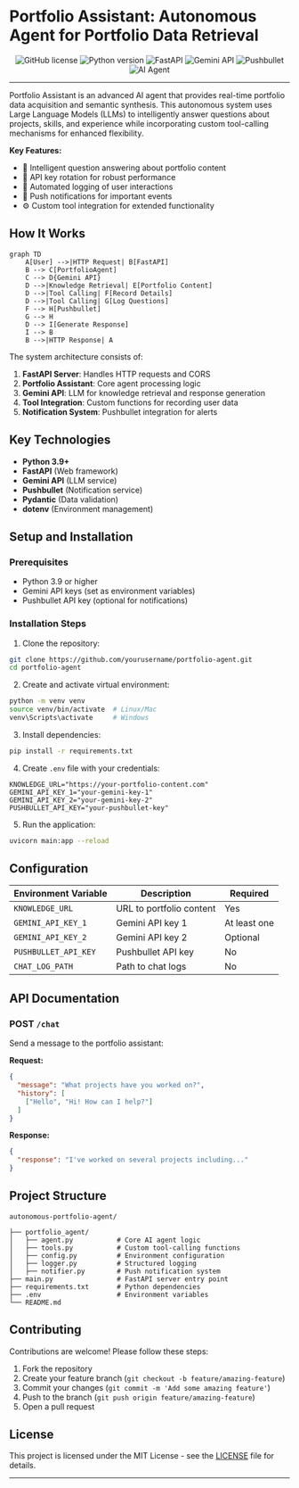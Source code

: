 # Portfolio Assistant: Autonomous Agent for Portfolio Data Retrieval

<div align="center">
  
![GitHub license](https://img.shields.io/badge/license-MIT-blue.svg)
![Python version](https://img.shields.io/badge/python-3.9%2B-blue)
![FastAPI](https://img.shields.io/badge/Framework-FastAPI-green)
![Gemini API](https://img.shields.io/badge/Powered%20by-Gemini%20API-orange)
![Pushbullet](https://img.shields.io/badge/Notifications-Pushbullet-lightgrey)
![AI Agent](https://img.shields.io/badge/Type-Autonomous%20Agent-ff69b4)

</div>

--- 


Portfolio Assistant is an advanced AI agent that provides real-time portfolio data acquisition and semantic synthesis. This autonomous system uses Large Language Models (LLMs) to intelligently answer questions about projects, skills, and experience while incorporating custom tool-calling mechanisms for enhanced flexibility.


**Key Features:**
- 🧠 Intelligent question answering about portfolio content
- 🔄 API key rotation for robust performance
- 📝 Automated logging of user interactions
- 📱 Push notifications for important events
- ⚙️ Custom tool integration for extended functionality

## How It Works

```mermaid
graph TD
    A[User] -->|HTTP Request| B[FastAPI]
    B --> C[PortfolioAgent]
    C --> D{Gemini API}
    D -->|Knowledge Retrieval| E[Portfolio Content]
    D -->|Tool Calling| F[Record Details]
    D -->|Tool Calling| G[Log Questions]
    F --> H[Pushbullet]
    G --> H
    D --> I[Generate Response]
    I --> B
    B -->|HTTP Response| A
```

The system architecture consists of:

1. **FastAPI Server**: Handles HTTP requests and CORS
2. **Portfolio Assistant**: Core agent processing logic
3. **Gemini API**: LLM for knowledge retrieval and response generation
4. **Tool Integration**: Custom functions for recording user data
5. **Notification System**: Pushbullet integration for alerts

## Key Technologies

- **Python 3.9+**
- **FastAPI** (Web framework)
- **Gemini API** (LLM service)
- **Pushbullet** (Notification service)
- **Pydantic** (Data validation)
- **dotenv** (Environment management)

## Setup and Installation

### Prerequisites
- Python 3.9 or higher
- Gemini API keys (set as environment variables)
- Pushbullet API key (optional for notifications)

### Installation Steps

1. Clone the repository:
```bash
git clone https://github.com/yourusername/portfolio-agent.git
cd portfolio-agent
```

2. Create and activate virtual environment:
```bash
python -m venv venv
source venv/bin/activate  # Linux/Mac
venv\Scripts\activate     # Windows
```

3. Install dependencies:
```bash
pip install -r requirements.txt
```

4. Create `.env` file with your credentials:
```env
KNOWLEDGE_URL="https://your-portfolio-content.com"
GEMINI_API_KEY_1="your-gemini-key-1"
GEMINI_API_KEY_2="your-gemini-key-2"
PUSHBULLET_API_KEY="your-pushbullet-key"
```

5. Run the application:
```bash
uvicorn main:app --reload
```

## Configuration

| Environment Variable | Description | Required |
|----------------------|-------------|----------|
| `KNOWLEDGE_URL` | URL to portfolio content | Yes |
| `GEMINI_API_KEY_1` | Gemini API key 1 | At least one |
| `GEMINI_API_KEY_2` | Gemini API key 2 | Optional |
| `PUSHBULLET_API_KEY` | Pushbullet API key | No |
| `CHAT_LOG_PATH` | Path to chat logs | No |

## API Documentation

### POST `/chat`

Send a message to the portfolio assistant:

**Request:**
```json
{
  "message": "What projects have you worked on?",
  "history": [
    ["Hello", "Hi! How can I help?"]
  ]
}
```

**Response:**
```json
{
  "response": "I've worked on several projects including..."
}
```

## Project Structure

```
autonomous-portfolio-agent/

├── portfolio_agent/
│   ├── agent.py           # Core AI agent logic
│   ├── tools.py           # Custom tool-calling functions
│   ├── config.py          # Environment configuration
│   ├── logger.py          # Structured logging
│   ├── notifier.py        # Push notification system
├── main.py                # FastAPI server entry point
├── requirements.txt       # Python dependencies
├── .env                   # Environment variables
└── README.md
```

## Contributing

Contributions are welcome! Please follow these steps:

1. Fork the repository
2. Create your feature branch (`git checkout -b feature/amazing-feature`)
3. Commit your changes (`git commit -m 'Add some amazing feature'`)
4. Push to the branch (`git push origin feature/amazing-feature`)
5. Open a pull request

## License

This project is licensed under the MIT License - see the [LICENSE](LICENSE) file for details.

---